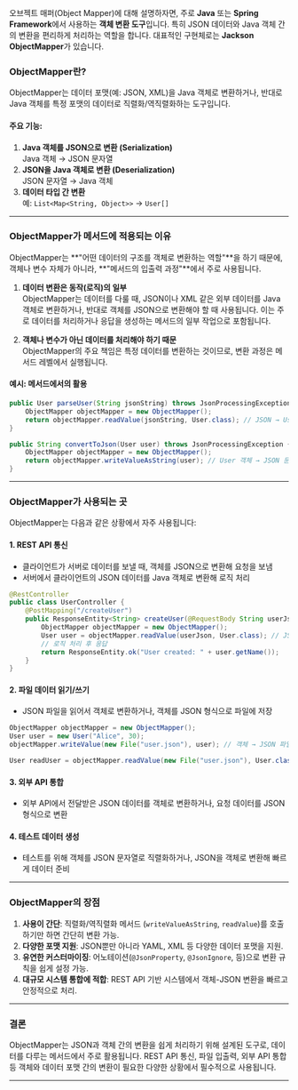 오브젝트 매퍼(Object Mapper)에 대해 설명하자면, 주로 **Java** 또는 **Spring Framework**에서 사용하는 **객체 변환 도구**입니다. 특히 JSON 데이터와 Java 객체 간의 변환을 편리하게 처리하는 역할을 합니다. 대표적인 구현체로는 **Jackson ObjectMapper**가 있습니다.

### **ObjectMapper란?**
ObjectMapper는 데이터 포맷(예: JSON, XML)을 Java 객체로 변환하거나, 반대로 Java 객체를 특정 포맷의 데이터로 직렬화/역직렬화하는 도구입니다.

#### 주요 기능:
1. **Java 객체를 JSON으로 변환 (Serialization)**  
   Java 객체 → JSON 문자열
2. **JSON을 Java 객체로 변환 (Deserialization)**  
   JSON 문자열 → Java 객체
3. **데이터 타입 간 변환**  
   예: `List<Map<String, Object>>` → `User[]`

---

### **ObjectMapper가 메서드에 적용되는 이유**

ObjectMapper는 **"어떤 데이터의 구조를 객체로 변환하는 역할"**을 하기 때문에, 객체나 변수 자체가 아니라, **"메서드의 입출력 과정"**에서 주로 사용됩니다.

1. **데이터 변환은 동작(로직)의 일부**  
   ObjectMapper는 데이터를 다룰 때, JSON이나 XML 같은 외부 데이터를 Java 객체로 변환하거나, 반대로 객체를 JSON으로 변환해야 할 때 사용됩니다. 이는 주로 데이터를 처리하거나 응답을 생성하는 메서드의 일부 작업으로 포함됩니다.

2. **객체나 변수가 아닌 데이터를 처리해야 하기 때문**  
   ObjectMapper의 주요 책임은 특정 데이터를 변환하는 것이므로, 변환 과정은 메서드 레벨에서 실행됩니다.

#### 예시: 메서드에서의 활용
```java
public User parseUser(String jsonString) throws JsonProcessingException {
    ObjectMapper objectMapper = new ObjectMapper();
    return objectMapper.readValue(jsonString, User.class); // JSON → User 객체
}

public String convertToJson(User user) throws JsonProcessingException {
    ObjectMapper objectMapper = new ObjectMapper();
    return objectMapper.writeValueAsString(user); // User 객체 → JSON 문자열
}
```
---

### **ObjectMapper가 사용되는 곳**
ObjectMapper는 다음과 같은 상황에서 자주 사용됩니다:

#### 1. **REST API 통신**
- 클라이언트가 서버로 데이터를 보낼 때, 객체를 JSON으로 변환해 요청을 보냄
- 서버에서 클라이언트의 JSON 데이터를 Java 객체로 변환해 로직 처리

```java
@RestController
public class UserController {
    @PostMapping("/createUser")
    public ResponseEntity<String> createUser(@RequestBody String userJson) throws JsonProcessingException {
        ObjectMapper objectMapper = new ObjectMapper();
        User user = objectMapper.readValue(userJson, User.class); // JSON → User 객체
        // 로직 처리 후 응답
        return ResponseEntity.ok("User created: " + user.getName());
    }
}
```

#### 2. **파일 데이터 읽기/쓰기**
- JSON 파일을 읽어서 객체로 변환하거나, 객체를 JSON 형식으로 파일에 저장

```java
ObjectMapper objectMapper = new ObjectMapper();
User user = new User("Alice", 30);
objectMapper.writeValue(new File("user.json"), user); // 객체 → JSON 파일 저장

User readUser = objectMapper.readValue(new File("user.json"), User.class); // 파일 → 객체
```

#### 3. **외부 API 통합**
- 외부 API에서 전달받은 JSON 데이터를 객체로 변환하거나, 요청 데이터를 JSON 형식으로 변환

#### 4. **테스트 데이터 생성**
- 테스트를 위해 객체를 JSON 문자열로 직렬화하거나, JSON을 객체로 변환해 빠르게 데이터 준비

---

### **ObjectMapper의 장점**
1. **사용이 간단**: 직렬화/역직렬화 메서드 (`writeValueAsString`, `readValue`)를 호출하기만 하면 간단히 변환 가능.
2. **다양한 포맷 지원**: JSON뿐만 아니라 YAML, XML 등 다양한 데이터 포맷을 지원.
3. **유연한 커스터마이징**: 어노테이션(`@JsonProperty`, `@JsonIgnore`, 등)으로 변환 규칙을 쉽게 설정 가능.
4. **대규모 시스템 통합에 적합**: REST API 기반 시스템에서 객체-JSON 변환을 빠르고 안정적으로 처리.

---

### **결론**
ObjectMapper는 JSON과 객체 간의 변환을 쉽게 처리하기 위해 설계된 도구로, 데이터를 다루는 메서드에서 주로 활용됩니다. REST API 통신, 파일 입출력, 외부 API 통합 등 객체와 데이터 포맷 간의 변환이 필요한 다양한 상황에서 필수적으로 사용됩니다.


---
